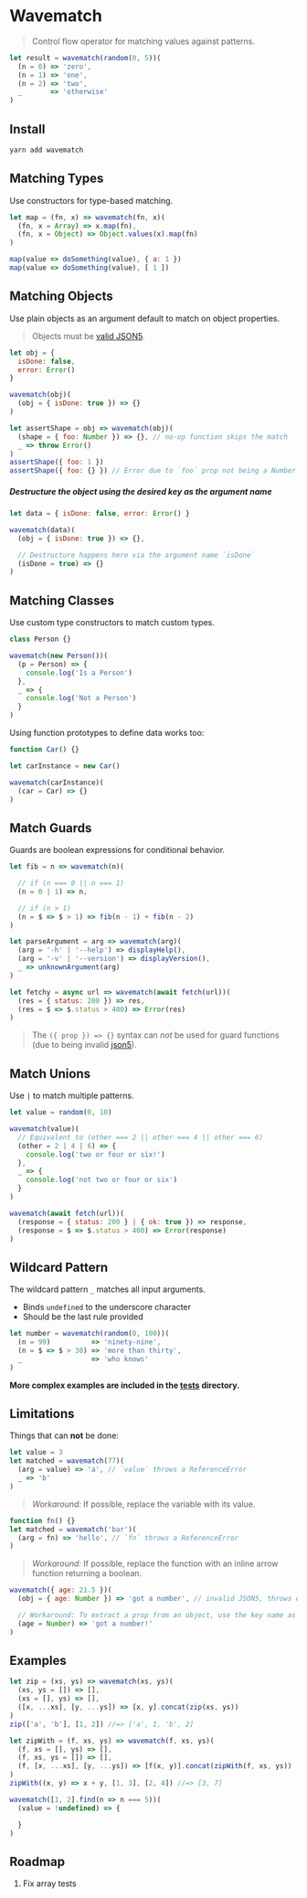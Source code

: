 # Wavematch

> Control flow operator for matching values against patterns.

```javascript
let result = wavematch(random(0, 5))(
  (n = 0) => 'zero',
  (n = 1) => 'one',
  (n = 2) => 'two',
  _       => 'otherwise'
)
```

## Install

```sh
yarn add wavematch
```

## Matching Types

Use constructors for type-based matching.

```javascript
let map = (fn, x) => wavematch(fn, x)(
  (fn, x = Array) => x.map(fn),
  (fn, x = Object) => Object.values(x).map(fn)
)

map(value => doSomething(value), { a: 1 })
map(value => doSomething(value), [ 1 ])
```

## Matching Objects

Use plain objects as an argument default to match on object properties.

> Objects must be [valid JSON5](https://json5.org/).

```javascript
let obj = {
  isDone: false,
  error: Error()
}

wavematch(obj)(
  (obj = { isDone: true }) => {}
)
```

```javascript
let assertShape = obj => wavematch(obj)(
  (shape = { foo: Number }) => {}, // no-op function skips the match
  _ => throw Error()
)
assertShape({ foo: 1 })
assertShape({ foo: {} }) // Error due to `foo` prop not being a Number
```

##### Destructure the object using the desired key as the argument name

```javascript
let data = { isDone: false, error: Error() }

wavematch(data)(
  (obj = { isDone: true }) => {},

  // Destructure happens here via the argument name `isDone`
  (isDone = true) => {}
)
```

## Matching Classes

Use custom type constructors to match custom types.

```javascript
class Person {}

wavematch(new Person())(
  (p = Person) => {
    console.log('Is a Person')
  },
  _ => {
    console.log('Not a Person')
  }
)
```

Using function prototypes to define data works too:

```javascript
function Car() {}

let carInstance = new Car()

wavematch(carInstance)(
  (car = Car) => {}
)
```

## Match Guards

Guards are boolean expressions for conditional behavior.

```javascript
let fib = n => wavematch(n)(

  // if (n === 0 || n === 1)
  (n = 0 | 1) => n,

  // if (n > 1)
  (n = $ => $ > 1) => fib(n - 1) + fib(n - 2)
)
```

```javascript
let parseArgument = arg => wavematch(arg)(
  (arg = '-h' | '--help') => displayHelp(),
  (arg = '-v' | '--version') => displayVersion(),
  _ => unknownArgument(arg)
)
```

```javascript
let fetchy = async url => wavematch(await fetch(url))(
  (res = { status: 200 }) => res,
  (res = $ => $.status > 400) => Error(res)
)
```

> The `({ prop }) => {}` syntax can _not_ be used for guard functions (due to being invalid [json5](https://json5.org/)).

## Match Unions

Use `|` to match multiple patterns.

```javascript
let value = random(0, 10)

wavematch(value)(
  // Equivalent to (other === 2 || other === 4 || other === 6)
  (other = 2 | 4 | 6) => {
    console.log('two or four or six!')
  },
  _ => {
    console.log('not two or four or six')
  }
)
```

```javascript
wavematch(await fetch(url))(
  (response = { status: 200 } | { ok: true }) => response,
  (response = $ => $.status > 400) => Error(response)
)
```

## Wildcard Pattern

The wildcard pattern `_` matches all input arguments.
- Binds `undefined` to the underscore character
- Should be the last rule provided

```javascript
let number = wavematch(random(0, 100))(
  (n = 99)          => 'ninety-nine',
  (n = $ => $ > 30) => 'more than thirty',
  _                 => 'who knows'
)
```

**More complex examples are included in the [tests](test/) directory.**

## Limitations

Things that can **not** be done:

```javascript
let value = 3
let matched = wavematch(77)(
  (arg = value) => 'a', // `value` throws a ReferenceError
  _ => 'b'
)
```

> _Workaround:_ If possible, replace the variable with its value.

```javascript
function fn() {}
let matched = wavematch('bar')(
  (arg = fn) => 'hello', // `fn` throws a ReferenceError
)
```

> _Workaround:_ If possible, replace the function with an inline arrow function returning a boolean.

```javascript
wavematch({ age: 21.5 })(
  (obj = { age: Number }) => 'got a number', // invalid JSON5, throws error!

  // Workaround: To extract a prop from an object, use the key name as the argument name.
  (age = Number) => 'got a number!'
)
```

## Examples

```javascript
let zip = (xs, ys) => wavematch(xs, ys)(
  (xs, ys = []) => [],
  (xs = [], ys) => [],
  ([x, ...xs], [y, ...ys]) => [x, y].concat(zip(xs, ys))
)
zip(['a', 'b'], [1, 2]) //=> ['a', 1, 'b', 2]
```

```javascript
let zipWith = (f, xs, ys) => wavematch(f, xs, ys)(
  (f, xs = [], ys) => [],
  (f, xs, ys = []) => [],
  (f, [x, ...xs], [y, ...ys]) => [f(x, y)].concat(zipWith(f, xs, ys))
)
zipWith((x, y) => x + y, [1, 3], [2, 4]) //=> [3, 7]
```

```javascript
wavematch([1, 2].find(n => n === 5))(
  (value = !undefined) => {

  }
)
```

## Roadmap

1. Fix array tests
